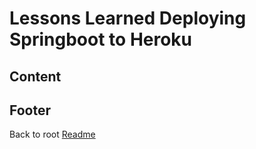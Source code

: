 # Lessons Learned Deploying Springboot to Heroku

## Content

## Footer

Back to root [Readme](../README.html)
